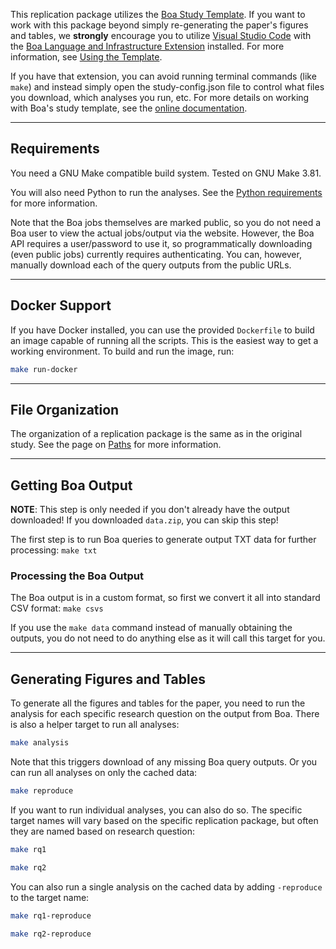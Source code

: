 This replication package utilizes the [Boa Study
Template](https://github.com/boalang/study-template).  If you want to work with
this package beyond simply re-generating the paper's figures and tables, we
**strongly** encourage you to utilize [Visual Studio
Code](https://code.visualstudio.com/) with the [Boa Language and Infrastructure
Extension](vscode.md) installed.  For more information, see [Using the
Template](research/index.md).

If you have that extension, you can avoid running terminal commands (like
`make`) and instead simply open the study-config.json file to control what
files you download, which analyses you run, etc.  For more details on working
with Boa's study template, see the [online
documentation](https://github.com/boalang/study-template).

------------------------------------------------------

## Requirements

You need a GNU Make compatible build system.  Tested on GNU Make 3.81.

You will also need Python to run the analyses.  See the [Python
requirements](requirements.md#python-requirements) for more information.

Note that the Boa jobs themselves are marked public, so you do not need a Boa
user to view the actual jobs/output via the website.  However, the Boa API
requires a user/password to use it, so programmatically downloading (even
public jobs) currently requires authenticating.  You can, however, manually
download each of the query outputs from the public URLs.


------------------------------------------------------

## Docker Support

If you have Docker installed, you can use the provided `Dockerfile` to build an
image capable of running all the scripts.  This is the easiest way to get a
working environment.  To build and run the image, run:

```sh linenums="0"
make run-docker
```

------------------------------------------------------

## File Organization

The organization of a replication package is the same as in the original study.
See the page on [Paths](research/paths.md) for more information.

------------------------------------------------------

## Getting Boa Output

**NOTE**: This step is only needed if you don't already have the output
downloaded!  If you downloaded `data.zip`, you can skip this step!

The first step is to run Boa queries to generate output TXT data for further
processing: `make txt`

### Processing the Boa Output

The Boa output is in a custom format, so first we convert it all into standard
CSV format: `make csvs`

If you use the `make data` command instead of manually obtaining the outputs,
you do not need to do anything else as it will call this target for you.

------------------------------------------------------

## Generating Figures and Tables

To generate all the figures and tables for the paper, you need to run the
analysis for each specific research question on the output from Boa.  There is
also a helper target to run all analyses:

```sh linenums="0"
make analysis
```

Note that this triggers download of any missing Boa query outputs.  Or you can
run all analyses on only the cached data:

```sh linenums="0"
make reproduce
```

If you want to run individual analyses, you can also do so.  The specific
target names will vary based on the specific replication package, but often
they are named based on research question:

```sh linenums="0"
make rq1
```

```sh linenums="0"
make rq2
```

You can also run a single analysis on the cached data by adding `-reproduce` to
the target name:

```sh linenums="0"
make rq1-reproduce
```

```sh linenums="0"
make rq2-reproduce
```
